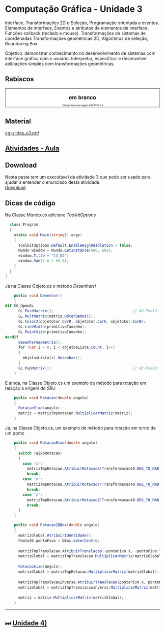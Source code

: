 # Computação Gráfica - Unidade 3  

Interface, Transformações 2D e Seleção, Programação orientada a eventos. Elementos de interface, Eventos e atributos de elementos de interface. Funções callback (teclado e mouse). Transformações de sistemas de coordenadas Transformações geométricas 2D, Algoritmos de seleção, Boundaring Box.  

Objetivo: demonstrar conhecimento no desenvolvimento de sistemas com interface gráfica com o usuário. Interpretar, especificar e desenvolver aplicações simples com transformações geométricas.  

## Rabiscos

![Rabiscos](rabiscos.drawio.svg)

## Material  

[cg-slides_u3.pdf](./cg-slides_u3.pdf "cg-slides_u3.pdf")  

## [Atividades - Aula](atividade.md "Atividades - Aula")  

## Download

Nesta pasta tem um executável da atividade 3 que pode ser usado para ajudar a entender o enunciado desta atividade.  
[Download](./Download "Download")  

## Dicas de código

Na Classe Mundo.cs adicione *ToolkitOptions*  

```csharp
  class Program
  {
    static void Main(string[] args)
    {
      ToolkitOptions.Default.EnableHighResolution = false;
      Mundo window = Mundo.GetInstance(600, 600);
      window.Title = "CG_N3";
      window.Run(1.0 / 60.0);
    }
  }
}
```

Já na Classe Objeto.cs o método *Desenhar()*  

```csharp
    public void Desenhar()
    {
#if CG_OpenGL
      GL.PushMatrix();                                    // N3-Exe12: grafo de cena
      GL.MultMatrix(matriz.ObterDados());
      GL.Color3(objetoCor.CorR, objetoCor.CorG, objetoCor.CorB);
      GL.LineWidth(primitivaTamanho);
      GL.PointSize(primitivaTamanho);
#endif
      DesenharGeometria();
      for (var i = 0; i < objetosLista.Count; i++)
      {
        objetosLista[i].Desenhar();
      }
      GL.PopMatrix();                                     // N3-Exe12: grafo de cena
    }
```

E ainda, na Classe Objeto.cs um exemplo de método para rotação em relação a origem do SRU  

```csharp
    public void Rotacao(double angulo)
    {
      RotacaoEixo(angulo);
      matriz = matrizTmpRotacao.MultiplicarMatriz(matriz);
    }

```

Já, na Classe Objeto.cs, um exemplo de método para rotação em torno de um ponto  

```csharp
    public void RotacaoEixo(double angulo)
    {
      switch (eixoRotacao)
      {
        case 'x':
          matrizTmpRotacao.AtribuirRotacaoX(Transformacao4D.DEG_TO_RAD * angulo);
          break;
        case 'y':
          matrizTmpRotacao.AtribuirRotacaoY(Transformacao4D.DEG_TO_RAD * angulo);
          break;
        case 'z':
          matrizTmpRotacao.AtribuirRotacaoZ(Transformacao4D.DEG_TO_RAD * angulo);
          break;
      }
    }
```

```csharp
    public void RotacaoZBBox(double angulo)
    {
      matrizGlobal.AtribuirIdentidade();
      Ponto4D pontoPivo = bBox.obterCentro;

      matrizTmpTranslacao.AtribuirTranslacao(-pontoPivo.X, -pontoPivo.Y, -pontoPivo.Z); // Inverter sinal
      matrizGlobal = matrizTmpTranslacao.MultiplicarMatriz(matrizGlobal);

      RotacaoEixo(angulo);
      matrizGlobal = matrizTmpRotacao.MultiplicarMatriz(matrizGlobal);

      matrizTmpTranslacaoInversa.AtribuirTranslacao(pontoPivo.X, pontoPivo.Y, pontoPivo.Z);
      matrizGlobal = matrizTmpTranslacaoInversa.MultiplicarMatriz(matrizGlobal);

      matriz = matriz.MultiplicarMatriz(matrizGlobal);
    }
```

----------

## ⏭ [Unidade 4)](../Unidade4/README.md "Unidade 4")  

<!--
[FIXME: arrumar as fontes bibliográficas]  
## Principais Referências Bibliográficas​
-->